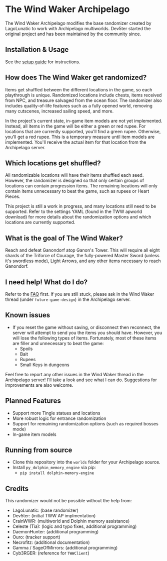 # The Wind Waker Archipelago

The Wind Waker Archipelago modifies the base randomizer created by LagoLunatic to work with Archipelago multiworlds.
Dev5ter started the original project and has been maintained by the community since.

## Installation & Usage
See the [setup guide](https://github.com/tanjo3/tww_apworld/blob/main/docs/setup_en.md) for instructions.

## How does The Wind Waker get randomized?
Items get shuffled between the different locations in the game, so each playthrough is unique. Randomized locations
include chests, items received from NPC, and treasure salvaged from the ocean floor. The randomizer also includes
quality-of-life features such as a fully opened world, removing many cutscenes, increased sailing speed, and more.

In the project's current state, in-game item models are not yet implemented. Instead, all items in the game will be
either a green or red rupee. For locations that are currently supported, you'll find a green rupee. Otherwise, you'll
get a red rupee. This is a temporary measure until item models are implemented. You'll receive the actual item for that
location from the Archipelago server.

## Which locations get shuffled?
All randomizable locations will have their items shuffled each seed. However, the randomizer is designed so that only
certain groups of locations can contain progression items. The remaining locations will only contain items unnecessary
to beat the game, such as rupees or Heart Pieces.

This project is still a work in progress, and many locations still need to be supported. Refer to the settings YAML
(found in the TWW apworld download) for more details about the randomization options and which locations are currently
supported.

## What is the goal of The Wind Waker?
Reach and defeat Ganondorf atop Ganon's Tower. This will require all eight shards of the Triforce of Courage, the
fully-powered Master Sword (unless it's swordless mode), Light Arrows, and any other items necessary to reach Ganondorf.

## I need help! What do I do?
Refer to the [FAQ](https://lagolunatic.github.io/wwrando/faq/) first. If you are still stuck, please ask in the Wind
Waker thread (under `future-game-design`) in the Archipelago server.

## Known issues
* If you reset the game without saving, or disconnect then reconnect, the server will attempt to send you the items you
should have. However, you will lose the following types of items. Fortunately, most of these items are filler and
unnecessary to beat the game:
  * Spoils
  * Bait
  * Rupees
  * Small Keys in dungeons

Feel free to report any other issues in the Wind Waker thread in the Archipelago server! I'll take a look and see what I
can do. Suggestions for improvements are also welcome.

## Planned Features
* Support more Tingle statues and locations
* More robust logic for entrance randomization
* Support for remaining randomization options (such as required bosses mode)
* In-game item models

## Running from source
* Clone this repository into the `worlds` folder for your Archipelago source.
* Install `py_dolphin_memory_engine` via pip:
    - ``pip install dolphin-memory-engine``

## Credits
This randomizer would not be possible without the help from:
* LagoLunatic: (base randomizer)
* Dev5ter: (initial TWW AP implmentation)
* CrainWWR: (multiworld and Dolphin memory assistance)
* Celeste (Tia): (logic and typo fixes, additional programming)
* DaemonHunter: (additional programming)
* Ouro: (tracker support)
* Necrofitz: (additional documentation)
* Gamma / SageOfMirrors: (additional programming)
* Cyb3RGER: (reference for `TWWClient`)

